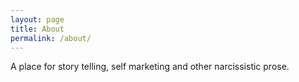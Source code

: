 ```yaml
---
layout: page
title: About
permalink: /about/
---
```


A place for story telling, self marketing and other narcissistic prose.
